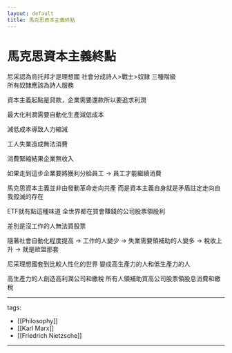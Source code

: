 ```yaml
---
layout: default
title: 馬克思資本主義終點
---
```


# 馬克思資本主義終點

尼采認為烏托邦才是理想國 社會分成詩人>戰士>奴隸 三種階級  
所有奴隸應該為詩人服務


資本主義起點是貸款，企業需要還款所以要追求利潤

最大化利潤需要自動化生產減低成本

減低成本導致人力縮減

工人失業造成無法消費

消費緊縮結果企業無收入

如果走到這步企業要將獲利分給員工 -> 員工才能繼續消費

馬克思資本主義並非由發動革命走向共產 而是資本主義自身就是矛盾註定走向自我毀滅的存在

ETF就有點這種味道 全世界都在買會賺錢的公司股票領股利

差別是沒工作的人無法買股票

隨著社會自動化程度提高 -> 工作的人變少 -> 失業需要領補助的人變多 -> 稅收上升 -> 就是歐盟那套

尼采理想國套到比較人性化的世界 變成高生產力的人和低生產力的人

高生產力的人創造高利潤公司和繳稅 所有人領補助買高公司股票領股息消費和繳稅


---
tags:
  - [[Philosophy]]
  - [[Karl Marx]]
  - [[Friedrich Nietzsche]]

---

